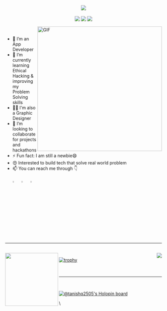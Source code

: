 
<link rel="preconnect" href="https://fonts.gstatic.com">
<link href="https://fonts.googleapis.com/css2?family=Pacifico&display=swap" rel="stylesheet">
<h1 align="center">
  <a href="https://git.io/typing-svg">
    <img src="https://readme-typing-svg.herokuapp.com?font=Pacifico&size=30&lines=Hello%2C+There!+%F0%9F%91%8B;This+is+Tanishq+Kashyap...;Nice+to+meet+you!&center=true&size=27">
  </a>
</h1>
<p align="center">
  <img src="https://visitor-badge.laobi.icu/badge?page_id=Tanishq2505"> 
  <img src="https://img.shields.io/github/followers/Tanishq2505?label=Follow&style=social)[(https://github.com/Tanishq2505">
  <img src="https://shields.io/github/stars/Tanishq2505?label=Stars&style=social)[(https://github.com/Tanishq2505">
</p>

<img src="https://media.giphy.com/media/RbDKaczqWovIugyJmW/giphy.gif" width="400px" alt="GIF" align="right"> 
<br />

  - 🔭 I’m an App Developer
  - 🌱 I’m currently learning Ethical Hacking & improving my Problem Solving skills
  - 👨‍💻 I'm also a Graphic Designer 
  - 👯 I’m looking to collaborate for projects and hackathons
  - ⚡ Fun fact: I am still a newbie😄
  - 😍 Interested to build tech that solve real world problem
  - 📫 You can reach me through 👇  
    <br />[<img src="https://img.icons8.com/color/48/000000/linkedin.png" width="3.5%"/>](https://www.linkedin.com/in/tanishq-kashyap-387422171/)  &nbsp; 
    [<img src="https://img.icons8.com/fluent/48/000000/instagram-new.png" width="3.5%"/>](https://www.instagram.com/tanishq._.iam)  &nbsp; 
    <a href="mailto:tanishqa89@gmail.com"> <img src="https://img.icons8.com/fluent/48/000000/gmail.png" width="3.5%"/>  
<br>
<br>
<hr />
<br>
  
<div>
  <img height="170" align="left" src="https://github-readme-stats.vercel.app/api?username=Tanishq2505&show_icons=true&title_color=fff&icon_color=79ff97&text_color=9f9f9f&bg_color=151515" />
  <img align="right" src="https://github-readme-stats.vercel.app/api/top-langs/?username=Tanishq2505&layout=compact&title_color=fff&text_color=fff&bg_color=151515" />
  </div>  
  
[![trophy](https://github-profile-trophy.vercel.app/?username=Tanishq2505&theme=nord&column=8)](https://github.com/ryo-ma/github-profile-trophy)

<br>
  <hr/>
  <br>
  
[![@tanishq2505's Holopin board](https://holopin.io/api/user/board?user=tanishq2505)](https://holopin.io/@tanishq2505)
<div data-iframe-width="150" data-iframe-height="270" data-share-badge-id="99796ec7-8d78-46bf-8a66-c387af480a2d" data-share-badge-host="https://www.credly.com"></div>\
